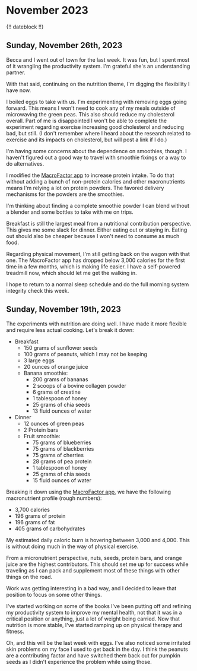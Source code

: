 # November 2023

{!! dateblock !!}

## Sunday, November 26th, 2023

Becca and I went out of town for the last week. It was fun, but I spent most of it wrangling the productivity system. I'm grateful she's an understanding partner.

With that said, continuing on the nutrition theme, I'm digging the flexibility I have now.

I boiled eggs to take with us. I'm experimenting with removing eggs going forward. This means I won't need to cook any of my meals outside of microwaving the green peas. This also should reduce my cholesterol overall. Part of me is disappointed I won't be able to complete the experiment regarding exercise increasing good cholesterol and reducing bad, but still. (I don't remember where I heard about the research related to exercise and its impacts on cholesterol, but will post a link if I do.)

I'm having some concerns about the dependence on smoothies, though. I haven't figured out a good way to travel with smoothie fixings or a way to do alternatives.

I modified the [MacroFactor app](/examinations/macrofactor-food-tracker/) to increase protein intake. To do that without adding a bunch of non-protein calories and other macronutrients means I'm relying a lot on protein powders. The favored delivery mechanisms for the powders are the smoothies.

I'm thinking about finding a complete smoothie powder I can blend without a blender and some bottles to take with me on trips.

Breakfast is still the largest meal from a nutritional contribution perspective. This gives me some slack for dinner. Either eating out or staying in. Eating out should also be cheaper because I won't need to consume as much food.

Regarding physical movement, I'm still getting back on the wagon with that one. The MacroFactor app has dropped below 3,000 calories for the first time in a few months, which is making life easier. I have a self-powered treadmill now, which should let me get the walking in.

I hope to return to a normal sleep schedule and do the full morning system integrity check this week.

## Sunday, November 19th, 2023

The experiments with nutrition are doing well. I have made it more flexible and require less actual cooking. Let's break it down:

- Breakfast
	- 150 grams of sunflower seeds
	- 100 grams of peanuts, which I may not be keeping
	- 3 large eggs
	- 20 ounces of orange juice
	- Banana smoothie:
		- 200 grams of bananas
		- 2 scoops of a bovine collagen powder
		- 6 grams of creatine
		- 1 tablespoon of honey
		- 25 grams of chia seeds
		- 13 fluid ounces of water
- Dinner
	- 12 ounces of green peas
	- 2 Protein bars
	- Fruit smoothie:
		- 75 grams of blueberries
		- 75 grams of blackberries
		- 75 grams of cherries
		- 28 grams of pea protein
		- 1 tablespoon of honey
		- 25 grams of chia seeds
		- 15 fluid ounces of water

Breaking it down using the [MacroFactor app](/examinations/macrofactor-food-tracker/), we have the following macronutrient profile (rough numbers):

-  3,700 calories
-  196 grams of protein
-  196 grams of fat
-  405 grams of carbohydrates

My estimated daily caloric burn is hovering between 3,000 and 4,000. This is without doing much in the way of physical exercise.

From a micronutrient perspective, nuts, seeds, protein bars, and orange juice are the highest contributors. This should set me up for success while traveling as I can pack and supplement most of these things with other things on the road.

Work was getting interesting in a bad way, and I decided to leave that position to focus on some other things.

I've started working on some of the books I've been putting off and refining my productivity system to improve my mental health, not that it was in a critical position or anything, just a lot of weight being carried. Now that nutrition is more stable, I've started ramping up on physical therapy and fitness.

Oh, and this will be the last week with eggs. I've also noticed some irritated skin problems on my face I used to get back in the day. I think the peanuts are a contributing factor and have switched them back out for pumpkin seeds as I didn't experience the problem while using those.
